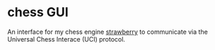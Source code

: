 # chess GUI
An interface for my chess engine [strawberry](https://github.com/fpringle/strawberry) to communicate via the Universal Chess Interace (UCI) protocol.
